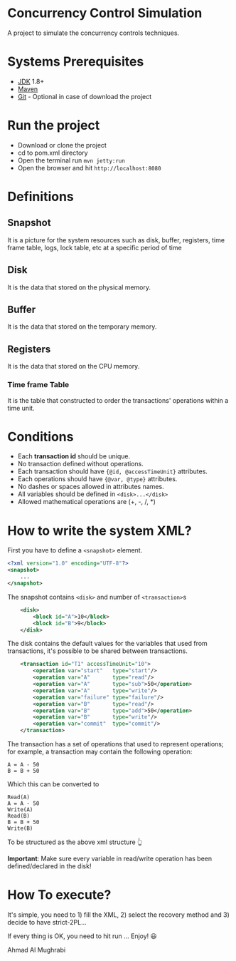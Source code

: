 # Concurrency Control Simulation
A project to simulate the concurrency controls techniques.
# Systems Prerequisites
* [JDK](http://www.oracle.com/technetwork/java/javase/downloads/jdk8-downloads-2133151.html) 1.8+
* [Maven](https://maven.apache.org/)
* [Git](https://git-scm.com/) - Optional in case of download the project
# Run the project
* Download or clone the project
* cd to pom.xml directory
* Open the terminal run `mvn jetty:run`
* Open the browser and hit `http://localhost:8080`
# Definitions
## Snapshot
It is a picture for the system resources such as disk, buffer, registers, time frame table, logs, lock table, etc at a 
specific period of time
## Disk
It is the data that stored on the physical memory.
## Buffer
It is the data that stored on the temporary memory.
## Registers
It is the data that stored on the CPU memory.
### Time frame Table
It is the table that constructed to order the transactions' operations within a time unit.   
# Conditions
* Each **transaction id** should be unique.
* No transaction defined without operations.
* Each transaction should have `{@id, @accessTimeUnit}` attributes.
* Each operations should have `{@var, @type}` attributes.
* No dashes or spaces allowed in attributes names.
* All variables should be defined in `<disk>...</disk>`
* Allowed mathematical operations are (+, -, /, *) 

# How to write the system XML? 
First you have to define a `<snapshot>` element.
```xml
<?xml version="1.0" encoding="UTF-8"?>
<snapshot>
    ...
</snapshot>
```
The snapshot contains `<disk>` and number of `<transaction>`s 
```xml
    <disk>
        <block id="A">10</block>
        <block id="B">9</block>
    </disk>
```
The disk contains the default values for the variables that used from transactions, it's possible to be shared between transactions.
```xml
    <transaction id="T1" accessTimeUnit="10">
        <operation var="start"   type="start"/>
        <operation var="A"       type="read"/>
        <operation var="A"       type="sub">50</operation>
        <operation var="A"       type="write"/>
        <operation var="failure" type="failure"/>
        <operation var="B"       type="read"/>
        <operation var="B"       type="add">50</operation>
        <operation var="B"       type="write"/>
        <operation var="commit"  type="commit"/>
    </transaction>
```
The transaction has a set of operations that used to represent operations; for example, a transaction may contain the following operation:
```text
A = A - 50
B = B + 50
```  
Which this can be converted to
```text
Read(A)
A = A - 50
Write(A)
Read(B)
B = B + 50
Write(B)
```
To be structured as the above xml structure :point_up_2:

**Important**: Make sure every variable in read/write operation has been defined/declared in the disk!
# How To execute?
It's simple, you need to 1) fill the XML, 2) select the recovery method and 3) decide to have strict-2PL... 

If every thing is OK, you need to hit run ... Enjoy! :smiley:

Ahmad Al Mughrabi   
